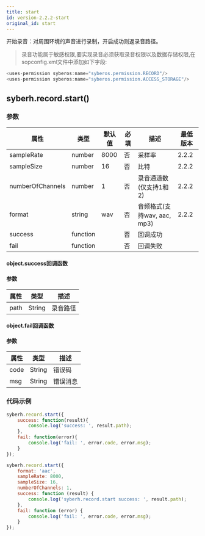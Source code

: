 ```yaml
---
title: start
id: version-2.2.2-start
original_id: start
---
```



开始录音：对周围环境的声音进行录制，开启成功则返录音路径。

> 录音功能属于敏感权限,要实现录音必须获取录音权限以及数据存储权限,在sopconfig.xml文件中添加如下字段:

``` javascript
<uses-permission syberos:name="syberos.permission.RECORD"/>
<uses-permission syberos:name="syberos.permission.ACCESS_STORAGE"/>
```

## syberh.record.start()
### **参数**
| 属性     | 类型   | 默认值  |  必填 | 描述                         |最低版本|
| ---------- | ------- | -------- | ---------------- | ----------------------------------|----|
| sampleRate  | number | 8000       | 否       | 采样率                    | 2.2.2|
| sampleSize  | number | 16       | 否       | 比特                 | 2.2.2|
| numberOfChannels  | number | 1       | 否       | 录音通道数(仅支持1和2)  | 2.2.2|
| format  | string | wav       | 否       | 音频格式(支持wav, aac, mp3) | 2.2.2|
| success | function |        | 否       | 回调成功                    | |
| fail   | function |        | 否       | 回调失败                    | |

#### object.success回调函数
#### 参数
| 属性 | 类型   | 描述         |
| ---- | ------ | ------------ |
| path | String | 录音路径 |

#### object.fail回调函数
#### 参数
| 属性 | 类型   | 描述     |
| ---- | ------ | -------- |
| code | String | 错误码   |
| msg  | String | 错误消息 |



### **代码示例**
``` javascript
syberh.record.start({
	success: function(result){
		console.log('success: ', result.path);
	},
	fail: function(error){
		console.log('fail: ', error.code, error.msg);
	}
});

syberh.record.start({
	format: 'aac',
	sampleRate: 8000,
	sampleSize: 16,
	numberOfChannels: 1,
	success: function (result) {
		console.log('syberh.record.start success: ', result.path);
	},
	fail: function (error) {
		console.log('fail: ', error.code, error.msg);
	}
});
```
